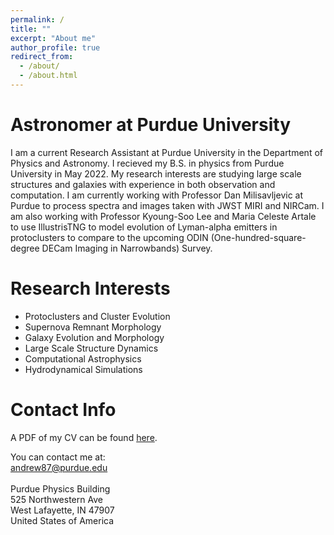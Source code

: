 ```yaml
---
permalink: /
title: ""
excerpt: "About me"
author_profile: true
redirect_from: 
  - /about/
  - /about.html
---
```


Astronomer at Purdue University
======

I am a current Research Assistant at Purdue University in the Department of Physics and Astronomy. I recieved my B.S. in physics from Purdue University in May 2022. My research interests are studying large scale structures and galaxies with experience in both observation and computation. I am currently working with Professor Dan Milisavljevic at Purdue to process spectra and images taken with JWST MIRI and NIRCam. I am also working with Professor Kyoung-Soo Lee and Maria Celeste Artale to use IllustrisTNG to model evolution of Lyman-alpha emitters in protoclusters to compare to the upcoming ODIN (One-hundred-square-degree DECam Imaging in Narrowbands) Survey.

Research Interests
======

  * Protoclusters and Cluster Evolution
  * Supernova Remnant Morphology
  * Galaxy Evolution and Morphology
  * Large Scale Structure Dynamics
  * Computational Astrophysics
  * Hydrodynamical Simulations

Contact Info
======

A PDF of my CV can be found <a href="https://moira-andrews.github.io/files/CV_Moira_Andrews.pdf">here</a>. 

You can contact me at:
<br>
andrew87@purdue.edu
<br> <br>
Purdue Physics Building
<br>
525 Northwestern Ave
<br>
West Lafayette, IN 47907
<br>
United States of America
